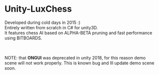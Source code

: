 # Unity-LuxChess

Developed during cold days in 2015 :)<br>
Entirely written from scratch in C# for unity3D.<br>
It features chess AI based on ALPHA-BETA pruning and fast performance using BITBOARDS.<br>

<br>
<br>
NOTE: that <b>ONGUI</b> was deprecated in unity 2018, for this reason demo scene will not work properly. This is known bug and Ill update demo scene soon. 

